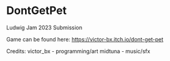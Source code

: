 # DontGetPet
Ludwig Jam 2023 Submission

Game can be found here: https://victor-bx.itch.io/dont-get-pet

Credits:
victor_bx - programming/art
midtuna - music/sfx